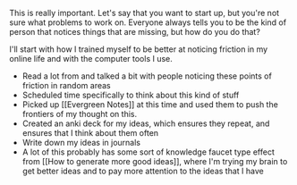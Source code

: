 This is really important. Let's say that you want to start up, but you're not sure what problems to work on. Everyone always tells you to be the kind of person that notices things that are missing, but how do you do that?

I'll start with how I trained myself to be better at noticing friction in my online life and with the computer tools I use.
- Read a lot from and talked a bit with people noticing these points of friction in random areas
- Scheduled time specifically to think about this kind of stuff
- Picked up [[Evergreen Notes]] at this time and used them to push the frontiers of my thought on this.
- Created an anki deck for my ideas, which ensures they repeat, and ensures that I think about them often
- Write down my ideas in journals 
- A lot of this probably has some sort of knowledge faucet type effect from [[How to generate more good ideas]], where I'm trying my brain to get better ideas and to pay more attention to the ideas that I have